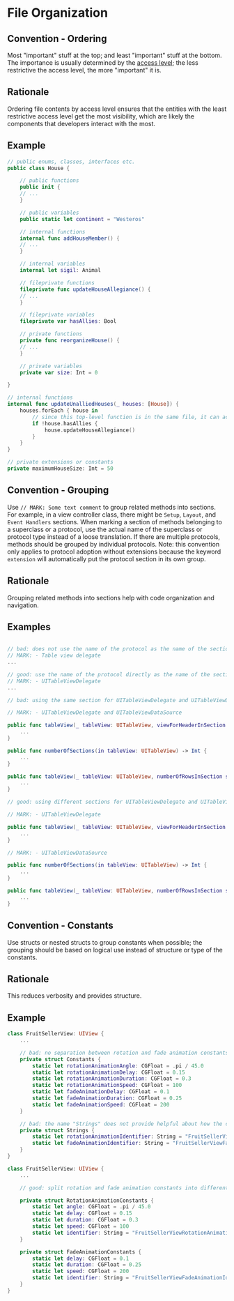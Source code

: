 # File Organization

## Convention - Ordering

Most "important" stuff at the top; and least "important" stuff at the bottom. The importance is usually determined by the [access level](https://docs.swift.org/swift-book/LanguageGuide/AccessControl.html); the less restrictive the access level, the more "important" it is.

## Rationale

Ordering file contents by access level ensures that the entities with the least restrictive access level get the most visibility, which are likely the components that developers interact with the most.

## Example

```swift
// public enums, classes, interfaces etc.
public class House {

    // public functions
    public init {
    // ...
    }

    // public variables
    public static let continent = "Westeros"

    // internal functions
    internal func addHouseMember() {
    // ...
    }

    // internal variables
    internal let sigil: Animal

    // fileprivate functions
    fileprivate func updateHouseAllegiance() {
    // ...
    }

    // fileprivate variables
    fileprivate var hasAllies: Bool

    // private functions
    private func reorganizeHouse() {
    // ...
    }

    // private variables
    private var size: Int = 0

}

// internal functions
internal func updateUnalliedHouses(_ houses: [House]) {
    houses.forEach { house in
        // since this top-level function is in the same file, it can access fileprivate funcs and vars
        if !house.hasAllies {
            house.updateHouseAllegiance()
        }
    }
}

// private extensions or constants
private maximumHouseSize: Int = 50
```

## Convention - Grouping
Use `// MARK: Some text comment` to group related methods into sections. For example, in a view controller class, there might be `Setup`, `Layout`, and `Event Handlers` sections. 
When marking a section of methods belonging to a superclass or a protocol, use the actual name of the superclass or protocol type instead of a loose translation. If there are multiple protocols, methods should be grouped by individual protocols. Note: this convention only applies to protocol adoption without extensions because the keyword `extension` will automatically put the protocol section in its own group.

## Rationale
Grouping related methods into sections help with code organization and navigation.

## Examples

``` swift

// bad: does not use the name of the protocol as the name of the section
// MARK: - Table view delegate
...

// good: use the name of the protocol directly as the name of the section
// MARK: - UITableViewDelegate
...

// bad: using the same section for UITableViewDelegate and UITableViewDataSource protocols

// MARK: - UITableViewDelegate and UITableViewDataSource

public func tableView(_ tableView: UITableView, viewForHeaderInSection section: Int) -> UIView? {
	...
}

public func numberOfSections(in tableView: UITableView) -> Int {
	...
}

public func tableView(_ tableView: UITableView, numberOfRowsInSection section: Int) -> Int {
	...
}

// good: using different sections for UITableViewDelegate and UITableViewDataSource protocols

// MARK: - UITableViewDelegate

public func tableView(_ tableView: UITableView, viewForHeaderInSection section: Int) -> UIView? {
	...
}

// MARK: - UITableViewDataSource

public func numberOfSections(in tableView: UITableView) -> Int {
	...
}

public func tableView(_ tableView: UITableView, numberOfRowsInSection section: Int) -> Int {
	...
}
```

## Convention - Constants

Use structs or nested structs to group constants when possible; the grouping should be based on logical use instead of structure or type of the constants.

## Rationale

This reduces verbosity and provides structure.

## Example

```swift
class FruitSellerView: UIView {
    ...

    // bad: no separation between rotation and fade animation constants, long constant names are harder to read
    private struct Constants {
        static let rotationAnimationAngle: CGFloat = .pi / 45.0
        static let rotationAnimationDelay: CGFloat = 0.15
        static let rotationAnimationDuration: CGFloat = 0.3
        static let rotationAnimationSpeed: CGFloat = 100
        static let fadeAnimationDelay: CGFloat = 0.1
        static let fadeAnimationDuration: CGFloat = 0.25
        static let fadeAnimationSpeed: CGFloat = 200
    }

    // bad: the name "Strings" does not provide helpful about how the constants are used.
    private struct Strings {
        static let rotationAnimationIdentifier: String = "FruitSellerViewRotationAnimationIdentifier"
        static let fadeAnimationIdentifier: String = "FruitSellerViewFadeAnimationIdentifier"
    }
}

class FruitSellerView: UIView {
    ...

    // good: split rotation and fade animation constants into different groups

    private struct RotationAnimationConstants {
        static let angle: CGFloat = .pi / 45.0
        static let delay: CGFloat = 0.15
        static let duration: CGFloat = 0.3
        static let speed: CGFloat = 100
        static let identifier: String = "FruitSellerViewRotationAnimationIdentifier"
    }

    private struct FadeAnimationConstants {
        static let delay: CGFloat = 0.1
        static let duration: CGFloat = 0.25
        static let speed: CGFloat = 200
        static let identifier: String = "FruitSellerViewFadeAnimationIdentifier"
    }
}
```

